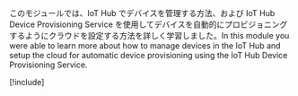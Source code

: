 <span data-ttu-id="c09fc-101">このモジュールでは、IoT Hub でデバイスを管理する方法、および IoT Hub Device Provisioning Service を使用してデバイスを自動的にプロビジョニングするようにクラウドを設定する方法を詳しく学習しました。</span><span class="sxs-lookup"><span data-stu-id="c09fc-101">In this module you were able to learn more about how to manage devices in the IoT Hub and setup the cloud for automatic device provisioning using the IoT Hub Device Provisioning Service.</span></span>

[!include[](../../../includes/azure-sandbox-cleanup.md)]
